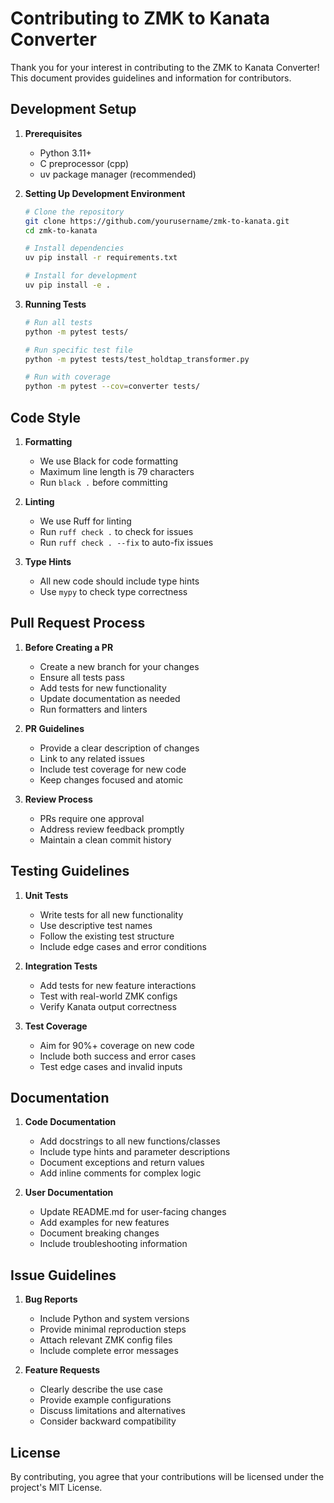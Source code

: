 # Contributing to ZMK to Kanata Converter

Thank you for your interest in contributing to the ZMK to Kanata Converter! This document provides guidelines and information for contributors.

## Development Setup

1. **Prerequisites**
   - Python 3.11+
   - C preprocessor (cpp)
   - uv package manager (recommended)

2. **Setting Up Development Environment**
   ```bash
   # Clone the repository
   git clone https://github.com/yourusername/zmk-to-kanata.git
   cd zmk-to-kanata

   # Install dependencies
   uv pip install -r requirements.txt

   # Install for development
   uv pip install -e .
   ```

3. **Running Tests**
   ```bash
   # Run all tests
   python -m pytest tests/

   # Run specific test file
   python -m pytest tests/test_holdtap_transformer.py

   # Run with coverage
   python -m pytest --cov=converter tests/
   ```

## Code Style

1. **Formatting**
   - We use Black for code formatting
   - Maximum line length is 79 characters
   - Run `black .` before committing

2. **Linting**
   - We use Ruff for linting
   - Run `ruff check .` to check for issues
   - Run `ruff check . --fix` to auto-fix issues

3. **Type Hints**
   - All new code should include type hints
   - Use `mypy` to check type correctness

## Pull Request Process

1. **Before Creating a PR**
   - Create a new branch for your changes
   - Ensure all tests pass
   - Add tests for new functionality
   - Update documentation as needed
   - Run formatters and linters

2. **PR Guidelines**
   - Provide a clear description of changes
   - Link to any related issues
   - Include test coverage for new code
   - Keep changes focused and atomic

3. **Review Process**
   - PRs require one approval
   - Address review feedback promptly
   - Maintain a clean commit history

## Testing Guidelines

1. **Unit Tests**
   - Write tests for all new functionality
   - Use descriptive test names
   - Follow the existing test structure
   - Include edge cases and error conditions

2. **Integration Tests**
   - Add tests for new feature interactions
   - Test with real-world ZMK configs
   - Verify Kanata output correctness

3. **Test Coverage**
   - Aim for 90%+ coverage on new code
   - Include both success and error cases
   - Test edge cases and invalid inputs

## Documentation

1. **Code Documentation**
   - Add docstrings to all new functions/classes
   - Include type hints and parameter descriptions
   - Document exceptions and return values
   - Add inline comments for complex logic

2. **User Documentation**
   - Update README.md for user-facing changes
   - Add examples for new features
   - Document breaking changes
   - Include troubleshooting information

## Issue Guidelines

1. **Bug Reports**
   - Include Python and system versions
   - Provide minimal reproduction steps
   - Attach relevant ZMK config files
   - Include complete error messages

2. **Feature Requests**
   - Clearly describe the use case
   - Provide example configurations
   - Discuss limitations and alternatives
   - Consider backward compatibility

## License

By contributing, you agree that your contributions will be licensed under the project's MIT License. 